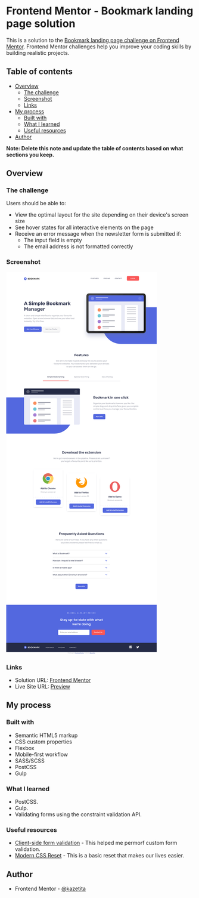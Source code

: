 # Frontend Mentor - Bookmark landing page solution

This is a solution to the [Bookmark landing page challenge on Frontend Mentor](https://www.frontendmentor.io/challenges/bookmark-landing-page-5d0b588a9edda32581d29158). Frontend Mentor challenges help you improve your coding skills by building realistic projects. 

## Table of contents

- [Overview](#overview)
  - [The challenge](#the-challenge)
  - [Screenshot](#screenshot)
  - [Links](#links)
- [My process](#my-process)
  - [Built with](#built-with)
  - [What I learned](#what-i-learned)
  - [Useful resources](#useful-resources)
- [Author](#author)

**Note: Delete this note and update the table of contents based on what sections you keep.**

## Overview

### The challenge

Users should be able to:

- View the optimal layout for the site depending on their device's screen size
- See hover states for all interactive elements on the page
- Receive an error message when the newsletter form is submitted if:
  - The input field is empty
  - The email address is not formatted correctly

### Screenshot

![](./images/screenshot.png)

### Links

- Solution URL: [Frontend Mentor](https://your-solution-url.com)
- Live Site URL: [Preview](https://kazetita.github.io/FEM-Bookmark-Landing-Page/)

## My process

### Built with

- Semantic HTML5 markup
- CSS custom properties
- Flexbox
- Mobile-first workflow
- SASS/SCSS
- PostCSS
- Gulp

### What I learned
- PostCSS.
- Gulp.
- Validating forms using the constraint validation API.

### Useful resources

- [Client-side form validation](https://developer.mozilla.org/en-US/docs/Learn/Forms/Form_validation) - This helped me permorf custom form validation.
- [Modern CSS Reset](https://piccalil.li/blog/a-modern-css-reset/) - This is a basic reset that makes our lives easier. 

## Author

- Frontend Mentor - [@kazetita](https://www.frontendmentor.io/profile/kazetita)


